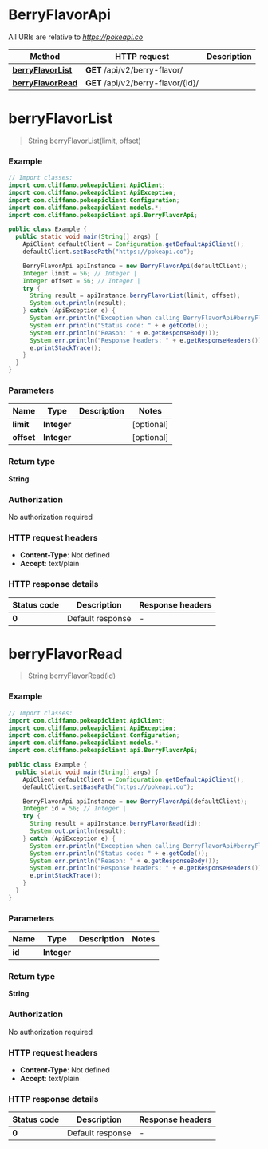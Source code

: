 # BerryFlavorApi

All URIs are relative to *https://pokeapi.co*

| Method | HTTP request | Description |
|------------- | ------------- | -------------|
| [**berryFlavorList**](BerryFlavorApi.md#berryFlavorList) | **GET** /api/v2/berry-flavor/ |  |
| [**berryFlavorRead**](BerryFlavorApi.md#berryFlavorRead) | **GET** /api/v2/berry-flavor/{id}/ |  |


<a id="berryFlavorList"></a>
# **berryFlavorList**
> String berryFlavorList(limit, offset)



### Example
```java
// Import classes:
import com.cliffano.pokeapiclient.ApiClient;
import com.cliffano.pokeapiclient.ApiException;
import com.cliffano.pokeapiclient.Configuration;
import com.cliffano.pokeapiclient.models.*;
import com.cliffano.pokeapiclient.api.BerryFlavorApi;

public class Example {
  public static void main(String[] args) {
    ApiClient defaultClient = Configuration.getDefaultApiClient();
    defaultClient.setBasePath("https://pokeapi.co");

    BerryFlavorApi apiInstance = new BerryFlavorApi(defaultClient);
    Integer limit = 56; // Integer | 
    Integer offset = 56; // Integer | 
    try {
      String result = apiInstance.berryFlavorList(limit, offset);
      System.out.println(result);
    } catch (ApiException e) {
      System.err.println("Exception when calling BerryFlavorApi#berryFlavorList");
      System.err.println("Status code: " + e.getCode());
      System.err.println("Reason: " + e.getResponseBody());
      System.err.println("Response headers: " + e.getResponseHeaders());
      e.printStackTrace();
    }
  }
}
```

### Parameters

| Name | Type | Description  | Notes |
|------------- | ------------- | ------------- | -------------|
| **limit** | **Integer**|  | [optional] |
| **offset** | **Integer**|  | [optional] |

### Return type

**String**

### Authorization

No authorization required

### HTTP request headers

 - **Content-Type**: Not defined
 - **Accept**: text/plain

### HTTP response details
| Status code | Description | Response headers |
|-------------|-------------|------------------|
| **0** | Default response |  -  |

<a id="berryFlavorRead"></a>
# **berryFlavorRead**
> String berryFlavorRead(id)



### Example
```java
// Import classes:
import com.cliffano.pokeapiclient.ApiClient;
import com.cliffano.pokeapiclient.ApiException;
import com.cliffano.pokeapiclient.Configuration;
import com.cliffano.pokeapiclient.models.*;
import com.cliffano.pokeapiclient.api.BerryFlavorApi;

public class Example {
  public static void main(String[] args) {
    ApiClient defaultClient = Configuration.getDefaultApiClient();
    defaultClient.setBasePath("https://pokeapi.co");

    BerryFlavorApi apiInstance = new BerryFlavorApi(defaultClient);
    Integer id = 56; // Integer | 
    try {
      String result = apiInstance.berryFlavorRead(id);
      System.out.println(result);
    } catch (ApiException e) {
      System.err.println("Exception when calling BerryFlavorApi#berryFlavorRead");
      System.err.println("Status code: " + e.getCode());
      System.err.println("Reason: " + e.getResponseBody());
      System.err.println("Response headers: " + e.getResponseHeaders());
      e.printStackTrace();
    }
  }
}
```

### Parameters

| Name | Type | Description  | Notes |
|------------- | ------------- | ------------- | -------------|
| **id** | **Integer**|  | |

### Return type

**String**

### Authorization

No authorization required

### HTTP request headers

 - **Content-Type**: Not defined
 - **Accept**: text/plain

### HTTP response details
| Status code | Description | Response headers |
|-------------|-------------|------------------|
| **0** | Default response |  -  |

